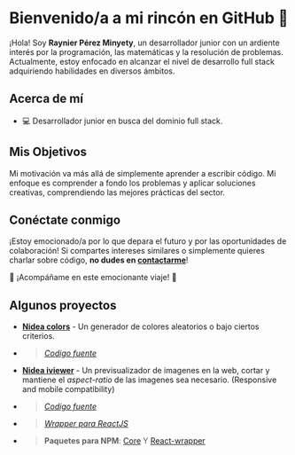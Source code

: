 # Bienvenido/a a mi rincón en GitHub 🌟

¡Hola! Soy **Raynier Pérez Minyety**, un desarrollador junior con un ardiente interés por la programación, las matemáticas y la resolución de problemas. Actualmente, estoy enfocado en alcanzar el nivel de desarrollo full stack adquiriendo habilidades en diversos ámbitos.

## Acerca de mí

- 💻 Desarrollador junior en busca del dominio full stack.

## Mis Objetivos

Mi motivación va más allá de simplemente aprender a escribir código. Mi enfoque es comprender a fondo los problemas y aplicar soluciones creativas, comprendiendo las mejores prácticas del sector.

## Conéctate conmigo

¡Estoy emocionado/a por lo que depara el futuro y por las oportunidades de colaboración! Si compartes intereses similares o simplemente quieres charlar sobre código, **no dudes en [contactarme](www.linkedin.com/in/raynier-minyety-0928a7270)**!

🚀 ¡Acompáñame en este emocionante viaje! 🚀

## Algunos proyectos

- [**Nidea colors**](https://nidea-colors.netlify.app) - Un generador de colores aleatorios o bajo ciertos criterios.
- > [*Codigo fuente*](https://github.com/RaynierPM/nidea-colors)

- [**Nidea iviewer**](https://nidea-image-previewer.netlify.app) - Un previsualizador de imagenes en la web, cortar y mantiene el *aspect-ratio* de las imagenes sea necesario. (Responsive and mobile compatibility)
- > [*Codigo fuente*](https://github.com/RaynierPM/image-previewer)
- > [*Wrapper para ReactJS*](https://github.com/RaynierPM/react-image-previewer)
- > **Paquetes para NPM**: [Core](https://npmjs.com/package/nidea-iviewer) Y [React-wrapper](https://www.npmjs.com/package/nidea-react-iviewer)

